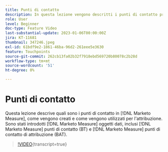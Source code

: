 ```yaml
---
title: Punti di contatto
description: In questa lezione vengono descritti i punti di contatto presenti in [!DNL Marketo Measure], how they are created, and how they are used for attribution. [!DNL Marketo Measure] oggetti dati, inclusi [!DNL Marketo Measure] punti di contatto (BT) e [!DNL Marketo Measure] punti di contatto di attribuzione (BAT).
role: User
level: Beginner
doc-type: Feature Video
last-substantial-update: 2023-01-06T00:00:00Z
jira: KT-11681
thumbnail: 347246.jpeg
exl-id: 61bdf9e2-1861-46ba-96d2-261eee5e3630
feature: Touchpoints
source-git-commit: 262cb13fa02b32f7918ebd569720b80078c2b28d
workflow-type: tm+mt
source-wordcount: '51'
ht-degree: 0%

---
```


# Punti di contatto

Questa lezione descrive quali sono i punti di contatto in [!DNL Marketo Measure], come vengono creati e come vengono utilizzati per l&#39;attribuzione. Sono stati introdotti [!DNL Marketo Measure] oggetti dati, inclusi [!DNL Marketo Measure] punti di contatto (BT) e [!DNL Marketo Measure] punti di contatto di attribuzione (BAT).

>[!VIDEO](https://video.tv.adobe.com/v/3422210/?learn=on&captions=ita){transcript=true}
